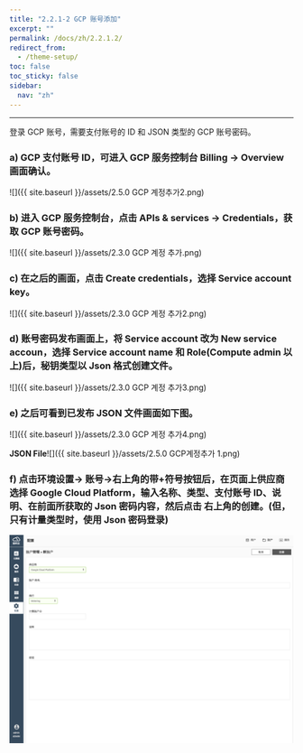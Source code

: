 ```yaml
---
title: "2.2.1-2 GCP 账号添加"
excerpt: ""
permalink: /docs/zh/2.2.1.2/
redirect_from:
  - /theme-setup/
toc: false
toc_sticky: false
sidebar:
  nav: "zh"
---
```


---
登录 GCP 账号，需要支付账号的 ID 和 JSON 类型的 GCP 账号密码。

### a\) GCP 支付账号 ID，可进入 GCP 服务控制台 Billing -> Overview 画面确认。
![]({{ site.baseurl }}/assets/2.5.0 GCP 계정추가2.png)

### b\) 进入 GCP 服务控制台，点击 APIs & services -> Credentials，获取 GCP 账号密码。
![]({{ site.baseurl }}/assets/2.3.0 GCP 계정 추가.png)

### c\) 在之后的画面，点击 Create credentials，选择 Service account key。
![]({{ site.baseurl }}/assets/2.3.0 GCP 계정 추가2.png)

### d\) 账号密码发布画面上，将 Service account 改为 New service accoun，选择 Service account name 和 Role(Compute admin 以上)后，秘钥类型以 Json 格式创建文件。
![]({{ site.baseurl }}/assets/2.3.0 GCP 계정 추가3.png)

### e\) 之后可看到已发布 JSON 文件画面如下图。
![]({{ site.baseurl }}/assets/2.3.0 GCP 계정 추가4.png)

**JSON File**![]({{ site.baseurl }}/assets/2.5.0 GCP계정추가 1.png)

### f\) 点击环境设置-> 账号->右上角的带+符号按钮后，在页面上供应商选择 Google Cloud Platform，输入名称、类型、支付账号 ID、说明、在前面所获取的 Json 密码内容，然后点击 右上角的创建。(但，只有计量类型时，使用 Json 密码登录)
![](/assets/ZH/3.0.0/2.2.1-2_7.png)
